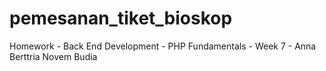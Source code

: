 # pemesanan_tiket_bioskop
Homework - Back End Development - PHP Fundamentals - Week 7 - Anna Berttria Novem Budia
